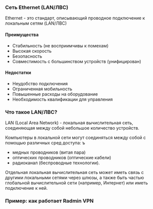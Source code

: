 ### Сеть Ethernet (LAN/ЛВС)

Ethernet - это стандарт, описывающий проводное подключение к локальным сетям (LAN/ЛВС)
#### Преимущества 

- Стабильность (не восприимчивы к помехам)
- Высокая скорость
- Безопасность
- Совместимость с большинством устройств (унифицирован)
#### Недостатки

- Неудобство подключения
- Ограниченная мобильность
- Повышенные расходы на оборудование
- Необходимость квалификации для управления
### Что такое LAN/ЛВС?

LAN (Local Area Network) - локальная вычислительная сеть, соединяющая между собой небольшое количество устройств.

Компьютеры в локальной сети могут соединяться между собой с помощью различных сред доступа: ъ
- медных проводников (витая пара)
- оптических проводников (оптические кабели)
- радиоканал (беспроводные технологии).

Отдельная локальная вычислительная сеть может иметь связь с другими локальными сетями через шлюзы, а также быть частью глобальной вычислительной сети (например, Интернет) или иметь подключение к ней.

### Пример: как работает Radmin VPN



